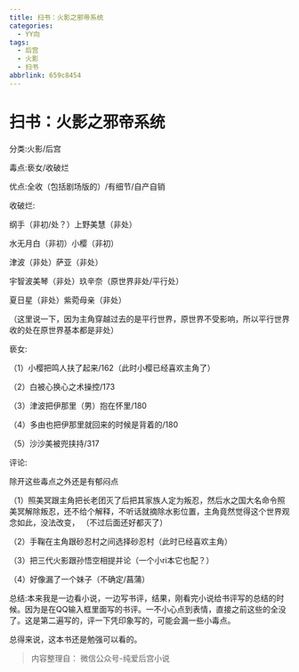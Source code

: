 ```yaml
---
title: 扫书：火影之邪帝系统
categories:
  - YY向
tags:
  - 后宫
  - 火影
  - 扫书
abbrlink: 659c8454
---
```

# 扫书：火影之邪帝系统
分类:火影/后宫

毒点:亵女/收破烂

优点:全收（包括剧场版的）/有细节/自产自销

收破烂:

纲手（非初/处？）上野美慧（非处）

水无月白（非初）小樱（非初）

津波（非处）萨亚（非处）

宇智波美琴（非处）玖辛奈（原世界非处/平行处）

夏日星（非处）紫菀母亲（非处）

（这里说一下，因为主角穿越过去的是平行世界，原世界不受影响，所以平行世界收的处在原世界基本都是非处）

亵女:

（1）小樱把鸣人扶了起来/162（此时小樱已经喜欢主角了）

（2）白被心换心之术操控/173

（3）津波把伊那里（男）抱在怀里/180

（4）多由也把伊那里就回来的时候是背着的/180

（5）沙沙美被兜挟持/317

评论:

除开这些毒点之外还是有郁闷点

（1）照美冥跟主角把长老团灭了后把其家族人定为叛忍，然后水之国大名命令照美冥解除叛忍，还不给个解释，不听话就摘除水影位置，主角竟然觉得这个世界观念如此，没法改变，
（不过后面还好都灭了）

（2）手鞠在主角跟砂忍村之间选择砂忍村（此时已经喜欢主角）

（3）把三代火影跟孙悟空相提并论（一个小ri本它也配？）

（4）好像漏了一个妹子（不确定/菖蒲）

总结:本来我是一边看小说，一边写书评，结果，刚看完小说给书评写的总结的时候。因为是在QQ输入框里面写的书评。一不小心点到表情，直接之前这些的全没了。这是第二遍写的，评一下凭印象写的，可能会漏一些小毒点。

总得来说，这本书还是勉强可以看的。


> 内容整理自： 微信公众号-纯爱后宫小说